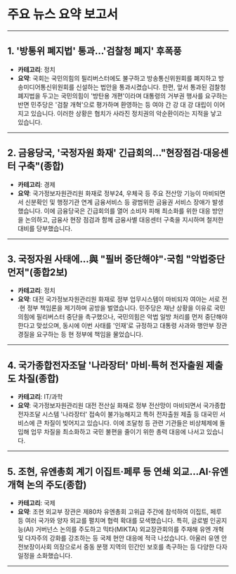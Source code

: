 # 주요 뉴스 요약 보고서

---

## 1. '방통위 폐지법' 통과...'검찰청 폐지' 후폭풍

*   **카테고리**: 정치
*   **요약**: 국회는 국민의힘의 필리버스터에도 불구하고 방송통신위원회를 폐지하고 방송미디어통신위원회를 신설하는 법안을 통과시켰습니다. 한편, 앞서 통과된 검찰청 폐지법을 두고는 국민의힘이 '방탄용 개편'이라며 대통령의 거부권 행사를 요구하는 반면 민주당은 '검찰 개혁'으로 평가하며 환영하는 등 여야 간 강 대 강 대립이 이어지고 있습니다. 이러한 상황은 협치가 사라진 정치권의 악순환이라는 지적을 낳고 있습니다.

---

## 2. 금융당국, '국정자원 화재' 긴급회의…"현장점검·대응센터 구축"(종합)

*   **카테고리**: 경제
*   **요약**: 국가정보자원관리원 화재로 정부24, 우체국 등 주요 전산망 기능이 마비되면서 신분확인 및 행정기관 연계 금융서비스 등 광범위한 금융권 서비스 장애가 발생했습니다. 이에 금융당국은 긴급회의를 열어 소비자 피해 최소화를 위한 대응 방안을 논의하고, 금융사 현장 점검과 함께 금융사별 대응센터 구축을 지시하며 철저한 대비를 당부했습니다.

---

## 3. 국정자원 사태에…與 "필버 중단해야"·국힘 "악법중단 먼저"(종합2보)

*   **카테고리**: 정치
*   **요약**: 대전 국가정보자원관리원 화재로 정부 업무시스템이 마비되자 여야는 서로 전·현 정부 책임론을 제기하며 공방을 벌였습니다. 민주당은 재난 상황을 이유로 국민의힘에 필리버스터 중단을 촉구했으나, 국민의힘은 악법 일방 처리를 먼저 중단해야 한다고 맞섰으며, 동시에 이번 사태를 '인재'로 규정하고 대통령 사과와 행안부 장관 경질을 요구하는 등 현 정부에 책임을 물었습니다.

---

## 4. 국가종합전자조달 '나라장터' 마비·특허 전자출원 제출도 차질(종합)

*   **카테고리**: IT/과학
*   **요약**: 국가정보자원관리원 대전 전산실 화재로 정부 전산망이 마비되면서 국가종합전자조달 시스템 '나라장터' 접속이 불가능해지고 특허 전자출원 제출 등 대국민 서비스에 큰 차질이 빚어지고 있습니다. 이에 조달청 등 관련 기관들은 비상체제에 돌입해 업무 차질을 최소화하고 국민 불편을 줄이기 위한 총력 대응에 나서고 있습니다.

---

## 5. 조현, 유엔총회 계기 이집트·페루 등 연쇄 외교…AI·유엔개혁 논의 주도(종합)

*   **카테고리**: 국제
*   **요약**: 조현 외교부 장관은 제80차 유엔총회 고위급 주간에 참석하여 이집트, 페루 등 여러 국가와 양자 외교를 펼치며 협력 확대를 모색했습니다. 특히, 글로벌 인공지능(AI) 거버넌스 논의를 주도하고 믹타(MIKTA) 외교장관회의를 주재해 유엔 개혁 및 다자주의 강화를 강조하는 등 국제 현안 대응에 적극 나섰습니다. 아울러 유엔 안전보장이사회 의장으로서 중동 분쟁 지역의 민간인 보호를 촉구하는 등 다양한 다자 일정을 소화했습니다.

---